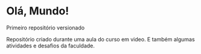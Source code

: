 # Olá, Mundo!
 Primeiro repositório versionado

 Repositório criado durante uma aula do curso em video. 
  E também algumas atividades e desafios da faculdade.
